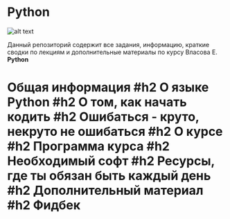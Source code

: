 # Python
![alt text](https://www.python.org/static/community_logos/python-logo-master-v3-TM.png)



Данный репозиторий содержит все задания, информацию, краткие сводки по лекциям и дополнительные материалы по курсу Власова Е. **Python**

<h1> Общая информация
#h2 О языке Python
#h2 О том, как начать кодить
#h2 Ошибаться - круто, некруто не ошибаться
#h2 О курсе
#h2 Программа курса
#h2 Необходимый софт
#h2 Ресурсы, где ты обязан быть каждый день
#h2 Дополнительный материал
#h2 Фидбек
